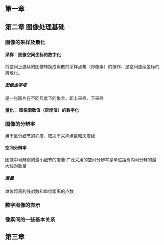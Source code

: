 ## 第一章
## 第二章 图像处理基础
### 图像的采样及量化
#### 采样：图像空间坐标的数字化
将空间上连续的图像转换成离散的采样点集（即像素）的操作，是空间连续坐标的离散化。
##### 图像金字塔
是一张图片在不同尺度下的集合，即上采样、下采样
#### 量化： 图像函数值（灰度值）的数字化
### 图像的分辨率
用于区分细节的程度，取决于采样点数和灰度级
#### 空间分辨率
图像中可辨别的最小细节的度量
广泛采用的空间分辨率是单位距离内可分辨的最大线对数量
##### 度量
单位距离的线对数和单位距离的点数
### 数字图像的表示
### 像素间的一些基本关系
## 第三章
